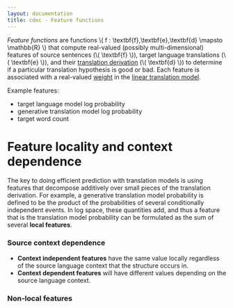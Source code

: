 ```yaml
---
layout: documentation
title: cdec - Feature functions
---
```

*Feature functions* are functions <span>\\( f : \textbf{f},\textbf{e},\textbf{d} \mapsto \mathbb{R} \\)</span> that compute real-valued (possibly multi-dimensional) features of source sentences (<span>\\( \textbf{f} \\)), target language translations (<span>\\( \textbf{e} \\)), and their [translation derivation](derivations.html) (<span>\\( \textbf{d} \\)) to determine if a particular translation hypothesis is good or bad. Each feature is associated with a real-valued [weight](weights.html) in the [linear translation model](linear-models.html).

Example features:

 - target language model log probability
 - generative translation model log probability
 - target word count

# Feature locality and context dependence
The key to doing efficient prediction with translation models is using features that decompose additively over small pieces of the translation derivation. For example, a generative translation model probability is defined to be the product of the probabilities of several conditionally independent events. In log space, these quantities add, and thus a feature that is the translation model probability can be formulated as the sum of several **local features**.

### Source context dependence

 - **Context independent features** have the same value locally regardless of the source language context that the structure occurs in.
 - **Context dependent features** will have different values depending on the source language context.

### Non-local features

